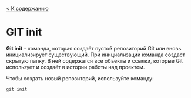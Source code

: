 [< К содержанию](./Readme.md)

# GIT init

**Git init** - команда, которая создаёт пустой репозиторий Git или вновь инициализирует существующий. При инициализации команда создаст скрытую папку. В ней содержатся все объекты и ссылки, которые Git использует и создаёт в истории работы над проектом.

Чтобы создать новый репозиторий, используйте команду:

`git init`